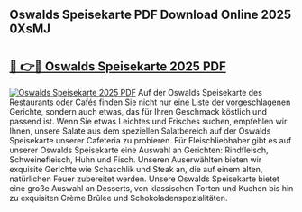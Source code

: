 ## Oswalds Speisekarte PDF Download Online 2025 0XsMJ

# <h2><a href="http://gccyc5.nevu.top/?p=Oswalds+Speisekarte">🔗 👉🔴 Oswalds Speisekarte 2025 PDF</a></h2>

[![Oswalds Speisekarte 2025 PDF](https://i.imgur.com/dBaPXMq.png)](http://gccyc5.nevu.top/?p=Oswalds+Speisekarte)
Auf der Oswalds Speisekarte des Restaurants oder Cafés finden Sie nicht nur eine Liste der vorgeschlagenen Gerichte, sondern auch etwas, das für Ihren Geschmack köstlich und passend ist. Wenn Sie etwas Leichtes und Frisches suchen, empfehlen wir Ihnen, unsere Salate aus dem speziellen Salatbereich auf der Oswalds Speisekarte unserer Cafeteria zu probieren. Für Fleischliebhaber gibt es auf unserer Oswalds Speisekarte eine Auswahl an Gerichten: Rindfleisch, Schweinefleisch, Huhn und Fisch. Unseren Auserwählten bieten wir exquisite Gerichte wie Schaschlik und Steak an, die auf einem alten, natürlichen Feuer zubereitet werden. Unsere Oswalds Speisekarte bietet eine große Auswahl an Desserts, von klassischen Torten und Kuchen bis hin zu exquisiten Crème Brûlée und Schokoladenspezialitäten.

